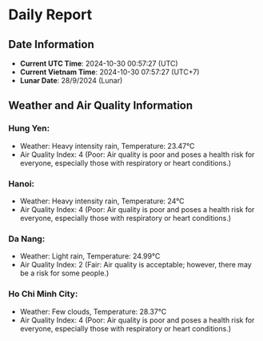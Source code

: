 # Daily Report
## Date Information
- **Current UTC Time**: 2024-10-30 00:57:27 (UTC)
- **Current Vietnam Time**: 2024-10-30 07:57:27 (UTC+7)
- **Lunar Date**: 28/9/2024 (Lunar)

## Weather and Air Quality Information

### Hung Yen:
- Weather: Heavy intensity rain, Temperature: 23.47°C
- Air Quality Index: 4 (Poor: Air quality is poor and poses a health risk for everyone, especially those with respiratory or heart conditions.)

### Hanoi:
- Weather: Heavy intensity rain, Temperature: 24°C
- Air Quality Index: 4 (Poor: Air quality is poor and poses a health risk for everyone, especially those with respiratory or heart conditions.)

### Da Nang:
- Weather: Light rain, Temperature: 24.99°C
- Air Quality Index: 2 (Fair: Air quality is acceptable; however, there may be a risk for some people.)

### Ho Chi Minh City:
- Weather: Few clouds, Temperature: 28.37°C
- Air Quality Index: 4 (Poor: Air quality is poor and poses a health risk for everyone, especially those with respiratory or heart conditions.)
